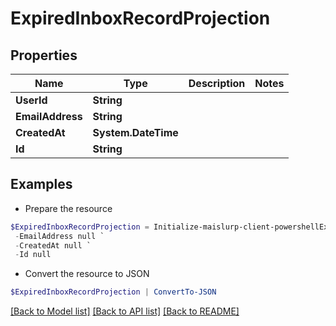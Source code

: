 # ExpiredInboxRecordProjection
## Properties

Name | Type | Description | Notes
------------ | ------------- | ------------- | -------------
**UserId** | **String** |  | 
**EmailAddress** | **String** |  | 
**CreatedAt** | **System.DateTime** |  | 
**Id** | **String** |  | 

## Examples

- Prepare the resource
```powershell
$ExpiredInboxRecordProjection = Initialize-maislurp-client-powershellExpiredInboxRecordProjection  -UserId null `
 -EmailAddress null `
 -CreatedAt null `
 -Id null
```

- Convert the resource to JSON
```powershell
$ExpiredInboxRecordProjection | ConvertTo-JSON
```

[[Back to Model list]](../README#documentation-for-models) [[Back to API list]](../README#documentation-for-api-endpoints) [[Back to README]](../README)

